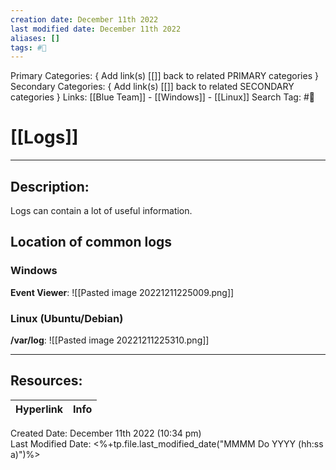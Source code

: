 ```yaml
---
creation date: December 11th 2022
last modified date: December 11th 2022
aliases: []
tags: #📕
---
```


Primary Categories: { Add link(s) [[]] back to related PRIMARY categories }
Secondary Categories:  { Add link(s) [[]] back to related SECONDARY categories }
Links: [[Blue Team]] - [[Windows]] - [[Linux]]
Search Tag: #📕  

# [[Logs]]  
___

## Description:  
Logs can contain a lot of useful information.

## Location of common logs
### Windows
**Event Viewer**:
![[Pasted image 20221211225009.png]]


### Linux (Ubuntu/Debian)
**/var/log**:
![[Pasted image 20221211225310.png]]





___

## Resources:

| Hyperlink | Info |
| --------- | ---- |


Created Date: December 11th 2022 (10:34 pm)  
Last Modified Date: <%+tp.file.last_modified_date("MMMM Do YYYY (hh:ss a)")%>
